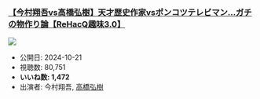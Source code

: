 ### [【今村翔吾vs高橋弘樹】天才歴史作家vsポンコツテレビマン…ガチの物作り論【ReHacQ趣味3.0】](https://www.youtube.com/watch?v=PrWnfMPtpeY)
[![](https://img.youtube.com/vi/PrWnfMPtpeY/hqdefault.jpg)](https://www.youtube.com/watch?v=PrWnfMPtpeY)
-   公開日: 2024-10-21
-   視聴数: 80,751
-   **いいね数: 1,472**
-   出演者: 今村翔吾, [高橋弘樹](/rehacq_fan/people/高橋弘樹 "wikilink")
